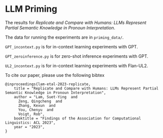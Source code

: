 **LLM Priming**
====================================

The results for *Replicate and Compare with Humans: LLMs Represent Partial Semantic Knowledge in Pronoun Interpretation*.

The data for running the experiments are in `priming_data/`.

`GPT_incontext.py` is for in-context learning experiments with GPT.

`GPT_zeroinference.py` is for zero-shot inference experiments with GPT.

`UL2_incontext.py` is for in-context learning experiments with Flan-UL2.

To cite our paper, please use the following bibtex

```
@inproceedings{lam-etal-2023-replicate,
    title = "Replicate and Compare with Humans: LLMs Represent Partial Semantic Knowledge in Pronoun Interpretation",
    author = "Lam, Suet-Ying  and
      Zeng, Qingcheng  and
      Zhang, Kexun  and
      You, Chenyu  and
      Voigt, Rob",
    booktitle = "Findings of the Association for Computational Linguistics: ACL 2023",
    year = "2023",
}
```